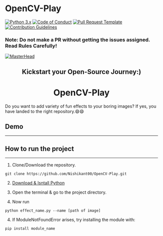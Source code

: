 # OpenCV-Play
[![Python 3.x](https://img.shields.io/badge/python-3.x-blue.svg)](https://www.python.org/downloads/)
[![Code of Conduct](https://img.shields.io/badge/Code%20of%20Conduct-%20-yellow)](https://github.com/Nishikant00/OpenCV-Play/blob/main/.github/code_of_conduct.md)
[![Pull Request Template](https://img.shields.io/badge/PR%20Template-%20-red)](https://github.com/Nishikant00/OpenCV-Play/blob/main/.github/pull_request_template.md)
[![Contribution Guidelines](https://img.shields.io/badge/Contribution%20Guidelines-%20-lightgrey)](https://github.com/Nishikant00/OpenCV-Play/blob/main/Contribution_Guidelines.MD)

### Note: Do not make a PR without getting the issues assigned. Read Rules Carefully! 

[![MasterHead](https://user-images.githubusercontent.com/64991656/135403993-8436cfd2-5314-4c03-8509-d33e51c565b2.png)](https://hacktoberfest.digitalocean.com)
<h2 align="center">Kickstart your Open-Source Journey:)</h2>

<h1 align="center">OpenCV-Play</h1>

Do you want to add variety of fun effects to your boring images? If yes, you have landed to the right repository.😄😄 

## Demo
<hr />

## How to run the project
<hr />

1. Clone/Download the repository.
```
git clone https://github.com/Nishikant00/OpenCV-Play.git
```

2. [Download & Isntall Python](https://www.python.org/downloads/)

3. Open the terminal & go to the project directory.
3. Now run
```
python effect_name.py --name [path of image]
```

4. If ModuleNotFoundError arises, try installing the module with:
```
pip install module_name
```